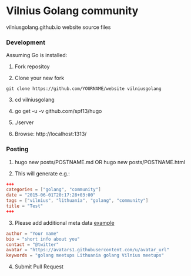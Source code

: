 # Vilnius Golang community
vilniusgolang.github.io website source files

### Development

Assuming Go is installed:

1) Fork repositoy

2) Clone your new fork

```
git clone https://github.com/YOURNAME/website vilniusgolang
```

3) cd vilniusgolang

4) go get -u -v github.com/spf13/hugo

5) ./server

6) Browse: http://localhost:1313/

### Posting

1) hugo new posts/POSTNAME.md OR hugo new posts/POSTNAME.html

2) This will generate e.g.:

```toml
+++
categories = ["golang", "community"]
date = "2015-06-01T20:17:28+03:00"
tags = ["vilnius", "lithuania", "golang", "community"]
title = "Test"
+++
```

3) Please add additional meta data [example](https://raw.githubusercontent.com/vilniusgolang/website/master/content/posts/hello-gophers.md)

```toml
author = "Your name"
bio = "short info about you"
contact = "@twitter"
avatar = "https://avatars1.githubusercontent.com/u/avatar_url"
keywords = "golang meetups Lithuania golang Vilnius meetups"
```

4) Submit Pull Request
